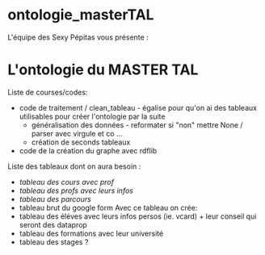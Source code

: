 # ontologie_masterTAL
L'équipe des Sexy Pépitas vous présente : 
# L'ontologie du MASTER TAL 

Liste de courses/codes: 
- code de traitement / clean_tableau - égalise pour qu'on ai des tableaux utilisables pour créer l'ontologie par la suite 
    * généralisation des données - reformater si "non" mettre None / parser avec virgule et co ... 
    * création de seconds tableaux 
- code de la création du graphe avec rdflib 


Liste des tableaux dont on aura besoin : 
- *tableau des cours avec prof*
- *tableau des profs avec leurs infos*
- *tableau des parcours*
- tableau brut du google form 
Avec ce tableau on crée: 
- tableau des éléves avec leurs infos persos (ie. vcard) + leur conseil qui seront des dataprop
- tableau des formations avec leur université
- tableau des stages ?



